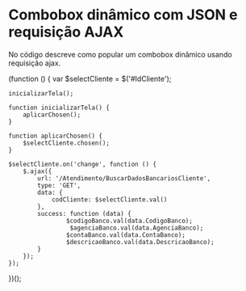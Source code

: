 # Combobox dinâmico com JSON e requisição AJAX
No código descreve como popular um combobox dinâmico usando requisição ajax.


(function () {
    var $selectCliente = $('#IdCliente');

    inicializarTela();

    function inicializarTela() {
        aplicarChosen();
    }

    function aplicarChosen() {
        $selectCliente.chosen();
    }

    $selectCliente.on('change', function () {
        $.ajax({
            url: '/Atendimento/BuscarDadosBancariosCliente',
            type: 'GET',
            data: {
                codCliente: $selectCliente.val()
            },
            success: function (data) {
                    $codigoBanco.val(data.CodigoBanco);
                     $agenciaBanco.val(data.AgenciaBanco);
                    $contaBanco.val(data.ContaBanco);
                    $descricaoBanco.val(data.DescricaoBanco);
            }
        });
    });
})();
